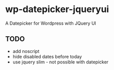 # wp-datepicker-jqueryui
A Datepicker for Wordpress with JQuery UI

## TODO
- add noscript
- hide disabled dates before today
- use jquery slim - not possible with datepicker
